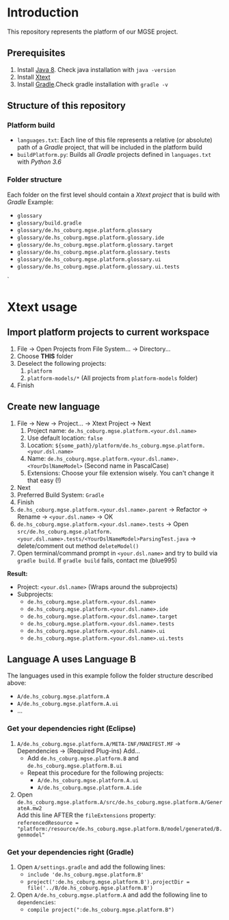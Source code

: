 # Introduction
This repository represents the platform of our MGSE project.

## Prerequisites
1. Install [Java 8](http://www.oracle.com/technetwork/java/javase/downloads/jdk8-downloads-2133151.html). Check java installation with `java -version`
2. Install [Xtext](https://www.eclipse.org/Xtext/download.html)
3. Install [Gradle](https://gradle.org/install/).Check gradle installation with `gradle -v`

## Structure of this repository

### Platform build
* `languages.txt`: Each line of this file represents a relative (or absolute) path of a *Gradle* project, that will be included in the platform build
* `buildPlatform.py`: Builds all *Gradle* projects defined in `languages.txt` with *Python 3.6*

### Folder structure
Each folder on the first level should contain a *Xtext project* that is build with *Gradle*
Example:
* `glossary`
* `glossary/build.gradle`
* `glossary/de.hs_coburg.mgse.platform.glossary`
* `glossary/de.hs_coburg.mgse.platform.glossary.ide`
* `glossary/de.hs_coburg.mgse.platform.glossary.target`
* `glossary/de.hs_coburg.mgse.platform.glossary.tests`
* `glossary/de.hs_coburg.mgse.platform.glossary.ui`
* `glossary/de.hs_coburg.mgse.platform.glossary.ui.tests`

`
# Xtext usage

## Import platform projects to current workspace
1. File -> Open Projects from File System... -> Directory...
2. Choose **THIS** folder
3. Deselect the following projects:
    1. `platform`
    2. `platform-models/*` (All projects from `platform-models` folder)
4. Finish

## Create new language
1. File -> New -> Project... -> Xtext Project -> Next
    1. Project name: `de.hs_coburg.mgse.platform.<your.dsl.name>`
    2. Use default location: `false`
    3. Location: `${some_path}/platform/de.hs_coburg.mgse.platform.<your.dsl.name>`
    4. Name: `de.hs_coburg.mgse.platform.<your.dsl.name>.<YourDslNameModel>` (Second name in PascalCase)
    5. Extensions: Choose your file extension wisely. You can't change it that easy (!)
2. Next
3. Preferred Build System: `Gradle`
4. Finish
5. `de.hs_coburg.mgse.platform.<your.dsl.name>.parent` -> Refactor -> Rename -> `<your.dsl.name>` -> OK
6. `de.hs_coburg.mgse.platform.<your.dsl.name>.tests` -> Open `src/de.hs_coburg.mgse.platform.<your.dsl.name>.tests/<YourDslNameModel>ParsingTest.java` -> delete/comment out method `deleteModel()`
7. Open terminal/command prompt in `<your.dsl.name>` and try to build via `gradle build`. If `gradle build` fails, contact me (blue995)

**Result:**
* Project: `<your.dsl.name>` (Wraps around the subprojects)
* Subprojects:
    * `de.hs_coburg.mgse.platform.<your.dsl.name>`
    * `de.hs_coburg.mgse.platform.<your.dsl.name>.ide`
    * `de.hs_coburg.mgse.platform.<your.dsl.name>.target`
    * `de.hs_coburg.mgse.platform.<your.dsl.name>.tests`
    * `de.hs_coburg.mgse.platform.<your.dsl.name>.ui`
    * `de.hs_coburg.mgse.platform.<your.dsl.name>.ui.tests`

## Language A uses Language B
The languages used in this example follow the folder structure described above:
* `A/de.hs_coburg.mgse.platform.A`
* `A/de.hs_coburg.mgse.platform.A.ui`
* ...

### Get your dependencies right (Eclipse)
1. `A/de.hs_coburg.mgse.platform.A/META-INF/MANIFEST.MF` -> Dependencies -> (Required Plug-ins) Add...
    * Add `de.hs_coburg.mgse.platform.B` and `de.hs_coburg.mgse.platform.B.ui`
    * Repeat this procedure for the following projects:
        * `A/de.hs_coburg.mgse.platform.A.ui`
        * `A/de.hs_coburg.mgse.platform.A.ide`
2. Open `de.hs_coburg.mgse.platform.A/src/de.hs_coburg.mgse.platform.A/GenerateA.mw2`  
Add this line AFTER the `fileExtensions` property:  
`referencedResource = "platform:/resource/de.hs_coburg.mgse.platform.B/model/generated/B.genmodel"`

### Get your dependencies right (Gradle)
1. Open `A/settings.gradle` and add the following lines:
    * `include 'de.hs_coburg.mgse.platform.B'`
    * `project(':de.hs_coburg.mgse.platform.B').projectDir = file('../B/de.hs_coburg.mgse.platform.B')`
2. Open `A/de.hs_coburg.mgse.platform.A` and add the following line to `dependencies`:
    * `compile project(":de.hs_coburg.mgse.platform.B")`